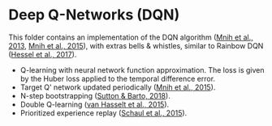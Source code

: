 # Deep Q-Networks (DQN)

This folder contains an implementation of the DQN algorithm
([Mnih et al., 2013], [Mnih et al., 2015]), with extras bells & whistles,
similar to Rainbow DQN ([Hessel et al., 2017]).

*   Q-learning with neural network function approximation. The loss is given by
    the Huber loss applied to the temporal difference error.
*   Target Q' network updated periodically ([Mnih et al., 2015]).
*   N-step bootstrapping ([Sutton & Barto, 2018]).
*   Double Q-learning ([van Hasselt et al., 2015]).
*   Prioritized experience replay ([Schaul et al., 2015]).

[Mnih et al., 2013]: https://arxiv.org/abs/1312.5602
[Mnih et al., 2015]: https://www.nature.com/articles/nature14236
[van Hasselt et al., 2015]: https://arxiv.org/abs/1509.06461
[Schaul et al., 2015]: https://arxiv.org/abs/1511.05952
[Hessel et al., 2017]: https://arxiv.org/abs/1710.02298
[Horgan et al., 2018]: https://arxiv.org/abs/1803.00933
[Sutton & Barto, 2018]: http://incompleteideas.net/book/the-book.html

